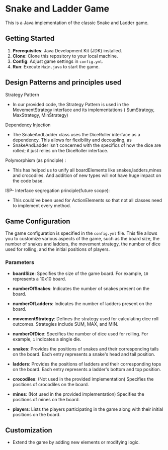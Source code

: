 # Snake and Ladder Game

This is a Java implementation of the classic Snake and Ladder game.

## Getting Started

1. **Prerequisites**: Java Development Kit (JDK) installed.
2. **Clone**: Clone this repository to your local machine.
3. **Config**: Adjust game settings in `config.yml`.
4. **Run**: Execute `Main.java` to start the game.

## Design Patterns and principles used

Strategy Pattern

- In our provided code, the Strategy Pattern is used in the MovementStrategy interface and its implementations (
  SumStrategy, MaxStrategy, MinStrategy)

Dependency Injection

- The SnakeAndLadder class uses the DiceRoller interface as a dependency. This allows for flexibility and decoupling, as
- SnakeAndLadder isn't concerned with the specifics of how the dice are
  rolled; it just relies on the DiceRoller interface.

Polymorphism (as principle) :

- This has helped us to unify all boardElements like snakes,ladders,mines and crocodiles. And addition of new types will
  not have huge impact on the code base.

ISP- Interface segregation principle(future scope):

- This could've been used for ActionElements so that not all classes need to implement every method.

## Game Configuration

The game configuration is specified in the `config.yml` file. This file allows you to customize various aspects of the
game, such as the board size, the number of snakes and ladders, the movement strategy, the number of dice used for
rolling, and the initial positions of players.

### Parameters

- **boardSize**: Specifies the size of the game board. For example, `10` represents a 10x10 board.

- **numberOfSnakes**: Indicates the number of snakes present on the board.

- **numberOfLadders**: Indicates the number of ladders present on the board.

- **movementStrategy**: Defines the strategy used for calculating dice roll outcomes. Strategies include SUM, MAX, and
  MIN.

- **numberOfDice**: Specifies the number of dice used for rolling. For example, `1` indicates a single die.

- **snakes**: Provides the positions of snakes and their corresponding tails on the board. Each entry represents a
  snake's head and tail position.

- **ladders**: Provides the positions of ladders and their corresponding tops on the board. Each entry represents a
  ladder's bottom and top position.

- **crocodiles**: (Not used in the provided implementation) Specifies the positions of crocodiles on the board.

- **mines**: (Not used in the provided implementation) Specifies the positions of mines on the board.

- **players**: Lists the players participating in the game along with their initial positions on the board.

## Customization

- Extend the game by adding new elements or modifying logic.
